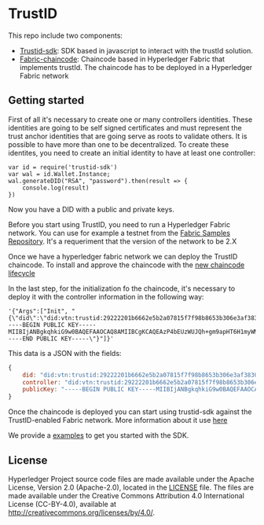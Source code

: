 # TrustID
This repo include two components:
- [Trustid-sdk](trustid-sdk/): SDK  based in javascript to interact with the trustId solution.
- [Fabric-chaincode](fabric-chaincode/): Chaincode based in Hyperledger Fabric that implements trustId. The chaincode has to be deployed in a Hyperledger Fabric network


## Getting started

First of all it's necessary to create one or many controllers identities. These identities are going to be self signed certificates and must represent the trust anchor identities that are going serve as roots to validate others. It is possible to have more than one to be decentralized. 
To create these identites, you need to create an initial identity to have at least one controller:
```
var id = require('trustid-sdk')
var wal = id.Wallet.Instance;
wal.generateDID("RSA", "password").then(result => {
    console.log(result)
})
```

Now you have a DID with a public and private keys.

Before you start using TrustID, you need to run a Hyperledger Fabric network. You can use for example a testnet from the [Fabric Samples Repository](https://github.com/hyperledger/fabric-samples). It's a requeriment that the version of the network to be 2.X

Once we have a hyperledger fabric network we can deploy the TrustID chaincode. To install and approve the chaincode with the [new chaincode lifecycle](https://hyperledger-fabric.readthedocs.io/en/release-2.0/commands/peerlifecycle.html)

In the last step, for the initialization fo the chaincode, it's necessary to deploy it with the controller information in the following way: 
```
'{"Args":["Init", "{\"did\":\"did:vtn:trustid:29222201b6662e5b2a07815f7f98b8653b306e3af3830dbaf2387da49ec744db\",\"controller\":\"did:vtn:trustid:29222201b6662e5b2a07815f7f98b8653b306e3af3830dbaf2387da49ec744db\",\"publicKey\":\"-----BEGIN PUBLIC KEY-----MIIBIjANBgkqhkiG9w0BAQEFAAOCAQ8AMIIBCgKCAQEAzP4bEUzWUJQh+gm9apHT6H1myWMqje4I3+F0d4NSPV8Y3HG0mOYr034fx34je9F82+YpToOO5utbQFlDTmCcI3S2hO4oNwV4xuvt+DCMm2QsYOPCy8BjMHFHiOxTVzlDNaq9YVrGeiEY6+e5e5c61y+Yi5YeaRld0RLBWkIfaQIAQyx/FgYFpzDDhxB/TznO9hiw5O5/MFqVOKFEhjT3ndXPRuHUi1F5BfidzlKzfU8G9LO4M+VLzRwnsWGsrgdyQwK8SG9RhcYwPBKMqxwdyUwwccX3DEovshPMxEdPGaj1zuJuAuJlcd504FZDSqszcTjbdSGUgivVWMv8HvRIoQIDAQAB-----END PUBLIC KEY-----\"}"]}'
```

This data is a JSON with the fields: 
```js
{
    did: "did:vtn:trustid:29222201b6662e5b2a07815f7f98b8653b306e3af3830dbaf2387da49ec744db",
    controller: "did:vtn:trustid:29222201b6662e5b2a07815f7f98b8653b306e3af3830dbaf2387da49ec744db",
    publicKey: "-----BEGIN PUBLIC KEY-----MIIBIjANBgkqhkiG9w0BAQEFAAOCAQ8AMIIBCgKCAQEAzP4bEUzWUJQh+gm9apHT6H1myWMqje4I3+F0d4NSPV8Y3HG0mOYr034fx34je9F82+YpToOO5utbQFlDTmCcI3S2hO4oNwV4xuvt+DCMm2QsYOPCy8BjMHFHiOxTVzlDNaq9YVrGeiEY6+e5e5c61y+Yi5YeaRld0RLBWkIfaQIAQyx/FgYFpzDDhxB/TznO9hiw5O5/MFqVOKFEhjT3ndXPRuHUi1F5BfidzlKzfU8G9LO4M+VLzRwnsWGsrgdyQwK8SG9RhcYwPBKMqxwdyUwwccX3DEovshPMxEdPGaj1zuJuAuJlcd504FZDSqszcTjbdSGUgivVWMv8HvRIoQIDAQAB-----END PUBLIC KEY-----"
}
```
 

Once the chaincode is deployed you can start using trustid-sdk against the TrustID-enabled Fabric network. More information about it use [here](./trustid-sdk/README.md)

We provide a [examples](./trustid-sdk/examples) to get you started with the SDK. 

## License <a name="license"></a>

Hyperledger Project source code files are made available under the Apache
License, Version 2.0 (Apache-2.0), located in the [LICENSE](LICENSE) file.
The files are made available under the Creative
Commons Attribution 4.0 International License (CC-BY-4.0), available at http://creativecommons.org/licenses/by/4.0/.

